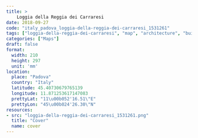 ```yaml
---
title: > 
    Loggia della Reggia dei Carraresi
date: 2018-09-27
code: "italy_padova_loggia-della-reggia-dei-carraresi_1531261"
tags: ["loggia-della-reggia-dei-carraresi", "map", "architecture", "buildings", "Padova", "Italy"]
categories: ["Maps"]
draft: false
format:
  width: 210
  height: 297
  unit: 'mm'
location:
  place: "Padova"
  country: "Italy"
  latitude: 45.40730679765139
  longitude: 11.871253617147083
  prettyLat: "11\u00b052'16.51\"E"
  prettyLon: "45\u00b024'26.30\"N"
resources:
- src: "loggia-della-reggia-dei-carraresi_1531261.png"
  title: "Cover"
  name: cover
---
```

